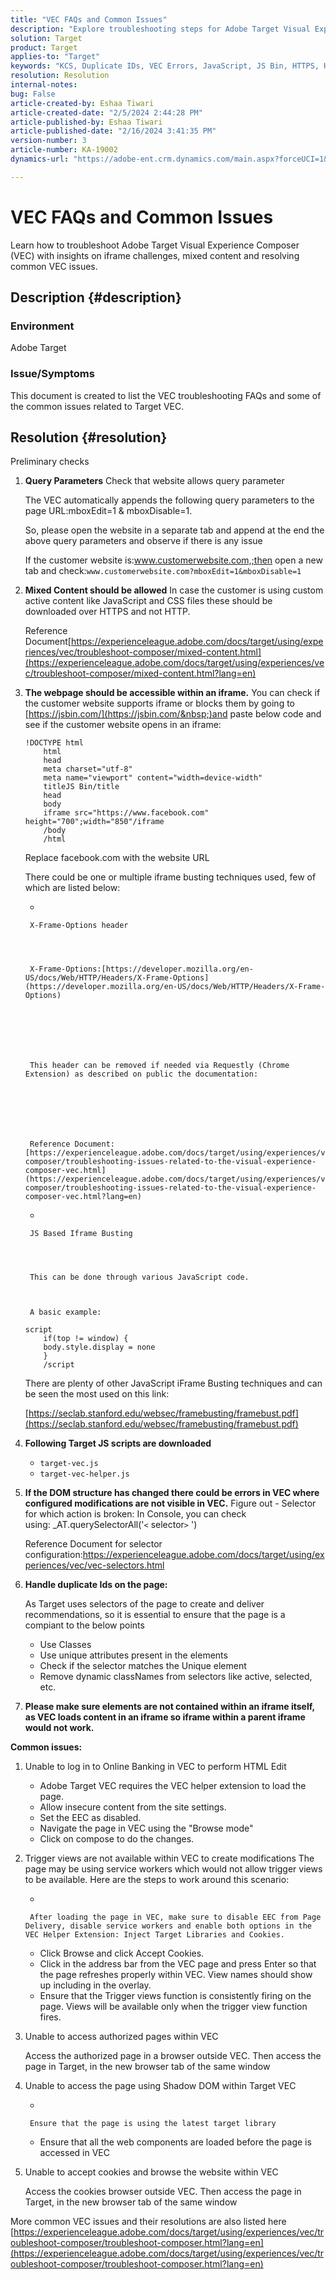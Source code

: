 ```yaml
---
title: "VEC FAQs and Common Issues"
description: "Explore troubleshooting steps for Adobe Target Visual Experience Composer (VEC) and learn how to handle iframe issues and mixed content."
solution: Target
product: Target
applies-to: "Target"
keywords: "KCS, Duplicate IDs, VEC Errors, JavaScript, JS Bin, HTTPS, HTTP, CSS, DOM Structure, EEC, VEC Loading Issues, Shadow DOM, Web Components, FAQ "
resolution: Resolution
internal-notes: 
bug: False
article-created-by: Eshaa Tiwari
article-created-date: "2/5/2024 2:44:28 PM"
article-published-by: Eshaa Tiwari
article-published-date: "2/16/2024 3:41:35 PM"
version-number: 3
article-number: KA-19002
dynamics-url: "https://adobe-ent.crm.dynamics.com/main.aspx?forceUCI=1&pagetype=entityrecord&etn=knowledgearticle&id=76c6520f-35c4-ee11-9079-6045bd006268"

---
```

# VEC FAQs and Common Issues


Learn how to troubleshoot Adobe Target Visual Experience Composer (VEC) with insights on iframe challenges, mixed content and resolving common VEC issues.

## Description {#description}


### Environment

Adobe Target

### Issue/Symptoms

This document is created to list the VEC troubleshooting FAQs and some of the common issues related to Target VEC.


## Resolution {#resolution}


Preliminary checks

1. <b>Query Parameters</b>
    Check that website allows query parameter

    

    The VEC automatically appends the following query parameters to the page URL:mboxEdit=1 & mboxDisable=1.

    

    So, please open the website in a separate tab and append at the end the above query parameters and observe if there is any issue

    

    If the customer website is:www.customerwebsite.com,;then open a new tab and check:`www.customerwebsite.com?mboxEdit=1&mboxDisable=1`
2. <b>Mixed Content should be allowed</b>
    In case the customer is using custom active content like JavaScript and CSS files these should be downloaded over HTTPS and not HTTP.

    Reference Document[https://experienceleague.adobe.com/docs/target/using/experiences/vec/troubleshoot-composer/mixed-content.html](https://experienceleague.adobe.com/docs/target/using/experiences/vec/troubleshoot-composer/mixed-content.html?lang=en)
3. <b>The webpage should be accessible within an iframe.</b>
    You can check if the customer website supports iframe or blocks them by going to [https://jsbin.com/](https://jsbin.com/&nbsp;)and paste below code and see if the customer website opens in an iframe:


    ```
    !DOCTYPE html
        html
        head
        meta charset="utf-8"
        meta name="viewport" content="width=device-width"
        titleJS Bin/title
        head
        body
        iframe src="https://www.facebook.com" height="700";width="850"/iframe
        /body
        /html
    ```



    Replace facebook.com with the website URL


    There could be one or multiple iframe busting techniques used, few of which are listed below:

    - 

    
        X-Frame-Options header 

    

    
        X-Frame-Options:[https://developer.mozilla.org/en-US/docs/Web/HTTP/Headers/X-Frame-Options](https://developer.mozilla.org/en-US/docs/Web/HTTP/Headers/X-Frame-Options)

    

        

    

        This header can be removed if needed via Requestly (Chrome Extension) as described on public the documentation:

    

        

    

        Reference Document:[https://experienceleague.adobe.com/docs/target/using/experiences/vec/troubleshoot-composer/troubleshooting-issues-related-to-the-visual-experience-composer-vec.html](https://experienceleague.adobe.com/docs/target/using/experiences/vec/troubleshoot-composer/troubleshooting-issues-related-to-the-visual-experience-composer-vec.html?lang=en)
    - 

    
        JS Based Iframe Busting 

    

    
        This can be done through various JavaScript code.

    

        A basic example:



    ```
    script
        if(top != window) {
        body.style.display = none
        }
        /script
    ```


    There are plenty of other JavaScript iFrame Busting techniques and can be seen the most used on this link:

    

    [https://seclab.stanford.edu/websec/framebusting/framebust.pdf](https://seclab.stanford.edu/websec/framebusting/framebust.pdf)
4. <b>Following Target JS scripts are downloaded</b>
    - `target-vec.js`
    - `target-vec-helper.js`
5. <b>If the DOM structure has changed there could be errors in VEC where configured modifications are not visible in VEC.</b>
    Figure out - Selector for which action is broken: In Console, you can check using: _AT.querySelectorAll('`<` selector`>` ')

    Reference Document for selector configuration:https://experienceleague.adobe.com/docs/target/using/experiences/vec/vec-selectors.html
6. <b>Handle duplicate Ids on the page:</b>

    As Target uses selectors of the page to create and deliver recommendations, so it is essential to ensure that the page is a compiant to the below points

    - Use Classes
    - Use unique attributes present in the elements
    - Check if the selector matches the Unique element
    - Remove dynamic classNames from selectors like active, selected, etc.
7. <b>Please make sure elements are not contained within an iframe itself, as VEC loads content in an iframe so iframe within a parent iframe would not work.</b>


<b>Common issues: </b>

1. Unable to log in to Online Banking in VEC to perform HTML Edit
    - Adobe Target VEC requires the VEC helper extension to load the page.
    - Allow insecure content from the site settings.
    - Set the EEC as disabled.
    - Navigate the page in VEC using the "Browse mode"
    - Click on compose to do the changes.


2. Trigger views are not available within VEC to create modifications
    The page may be using service workers which would not allow trigger views to be available. Here are the steps to work around this scenario:

    - 

    
        After loading the page in VEC, make sure to disable EEC from Page Delivery, disable service workers and enable both options in the VEC Helper Extension: Inject Target Libraries and Cookies.
    - Click Browse and click Accept Cookies.
    - Click in the address bar from the VEC page and press Enter so that the page refreshes properly within VEC. View names should show up including in the overlay.
    - Ensure that the Trigger views function is consistently firing on the page. Views will be available only when the trigger view function fires.
3. Unable to access authorized pages within VEC

    

    Access the authorized page in a browser outside VEC. Then access the page in Target, in the new browser tab of the same window


4. Unable to access the page using Shadow DOM within Target VEC

    - 

    
        Ensure that the page is using the latest target library
    - Ensure that all the web components are loaded before the page is accessed in VEC


5. Unable to accept cookies and browse the website within VEC

    

    Access the cookies browser outside VEC. Then access the page in Target, in the new browser tab of the same window


More common VEC issues and their resolutions are also listed here
[https://experienceleague.adobe.com/docs/target/using/experiences/vec/troubleshoot-composer/troubleshoot-composer.html?lang=en](https://experienceleague.adobe.com/docs/target/using/experiences/vec/troubleshoot-composer/troubleshoot-composer.html?lang=en)


